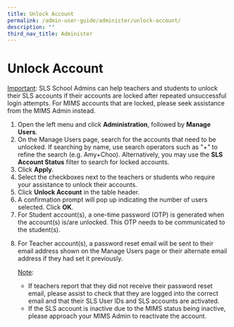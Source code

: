 ```yaml
---
title: Unlock Account
permalink: /admin-user-guide/administer/unlock-account/
description: ""
third_nav_title: Administer
---
```

<h1 id="unlock-account">Unlock Account</h1>
<p> <u>Important</u>: SLS School Admins can help teachers and students to unlock their SLS accounts if their accounts are locked after repeated unsuccessful login attempts. For MIMS accounts that are locked, please seek assistance from the MIMS Admin instead.</p>
<ol>
<li>Open the left menu and click <strong>Administration</strong>, followed by <strong>Manage Users</strong>.</li>
<li>On the Manage Users page, search for the accounts that need to be unlocked. If searching by name, use search operators such as "+" to refine the search (e.g. Amy+Choo). Alternatively, you may use the <strong>SLS Account Status</strong> filter to search for locked accounts.</li>
<li>Click <strong>Apply</strong>.</li>
<li>Select the checkboxes next to the teachers or students who require your assistance to unlock their accounts.</li>
<li>Click <strong>Unlock Account</strong> in the table header.</li>
<li>A confirmation prompt will pop up indicating the number of users selected. Click <strong>OK</strong>.</li>
<li>For Student account(s), a one-time password (OTP) is generated when the account(s) is/are unlocked. This OTP needs to be communicated to the student(s).</li>
<li><p>For Teacher account(s), a password reset email will be sent to their email address shown on the Manage Users page or their alternate email address if they had set it previously.</p>
	<p> <u>Note</u>:</p>
<ul>
<li>If teachers report that they did not receive their password reset email, please assist to check that they are logged into the correct email and that their SLS User IDs and SLS accounts are activated.</li>
<li>If the SLS account is inactive due to the MIMS status being inactive, please approach your MIMS Admin to reactivate the account.</li>
</ul>
</li>
</ol>